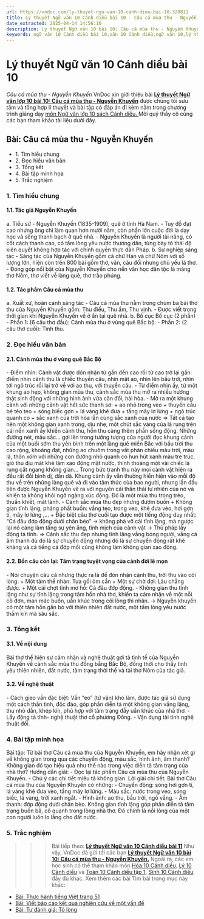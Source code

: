```yaml
---
url: https://vndoc.com/ly-thuyet-ngu-van-10-canh-dieu-bai-10-320811
title: Lý thuyết Ngữ văn 10 Cánh diều bài 10 - Câu cá mùa thu - Nguyễn Khuyến - VnDoc.com
date_extracted: 2025-04-14 14:56:10
description: Lý thuyết Ngữ văn 10 bài 10: Câu cá mùa thu - Nguyễn Khuyến sách Cánh diều được VnDoc sưu tầm và giới thiệu  để tham khảo chuẩn bị cho bài giảng học kì mới sắp tới đây của mình.
keywords: ngữ văn 10 Cánh diều bài 10,văn 10 Cánh diều,ngữ văn 10,lý thuyết văn 10 Cánh diều bài 10,kiến thức trọng tâm môn ngữ văn 10,lý thuyết ngữ văn 10 CD,ngữ văn lớp 10,ôn tập lý thuyết văn lớp 10,lý thuyết môn ngữ văn 10,lý thuyết văn 10 CD,bài Câu cá mùa thu - Nguyễn Khuyến,trắc nghiệm ngữ văn 10 CD
---
```


# Lý thuyết Ngữ văn 10 Cánh diều bài 10
 _Câu cá mùa thu - Nguyễn Khuyến_
VnDoc xin giới thiệu bài **[Lý thuyết Ngữ văn lớp 10 bài 10: Câu cá mùa thu - Nguyễn Khuyến](<https://vndoc.com/ly-thuyet-ngu-van-10-canh-dieu-bai-10-320811>)** được chúng tôi sưu tầm và tổng hợp lí thuyết và bài tập có đáp án đi kèm nằm trong chương trình giảng dạy [môn Ngữ văn lớp 10 sách Cánh diều. ](<https://vndoc.com/ngu-van-10-canh-dieu-tap1>)Mời quý thầy cô cùng các bạn tham khảo tài liệu dưới đây.
## Bài: Câu cá mùa thu - Nguyễn Khuyến
  * 1\. Tìm hiểu chung
  * 2\. Đọc hiểu văn bản 
  * 3\. Tổng kết
  * 4\. Bài tập minh họa
  * 5\. Trắc nghiệm 

### 1\. Tìm hiểu chung
#### 1.1. Tác giả Nguyễn Khuyến
a. Tiểu sử
\- Nguyễn Khuyến \(1835-1909\), quê ở tỉnh Hà Nam.
\- Tuy đỗ đạt cao nhưng ông chỉ làm quan hơn mười năm, còn phần lớn cuộc đời là dạy học và sống thanh bạch ở quê nhà.
\- Nguyễn Khuyến là người tài năng, có cốt cách thanh cao, có tấm lòng yêu nước thương dân, từng bày tỏ thái độ kiên quyết không hợp tác với chính quyền thực dân Pháp.
b. Sự nghiệp sáng tác
\- Sáng tác của Nguyễn Khuyến gồm cả chữ Hán và chữ Nôm với số lượng lớn, hiện còn trên 800 bài gồm thơ, văn, câu đối nhưng chủ yếu là thơ.
\- Đóng góp nổi bật của Nguyễn Khuyến cho nền văn học dân tộc là mảng thơ Nôm, thơ viết về làng quê, thơ trào phúng.
#### 1.2. Tác phẩm Câu cá mùa thu
a. Xuất xứ, hoàn cảnh sáng tác
\- Câu cá mùa thu nằm trong chùm ba bài thơ thu của Nguyễn Khuyến gồm: Thu điếu, Thu ẩm, Thu vịnh.
\- Được viết trong thời gian khi Nguyễn Khuyến về ở ẩn tại quê nhà.
b. Bố cục
Bố cục \(2 phần\)
\- Phần 1: \(6 câu thơ đầu\): Cảnh mùa thu ở vùng quê Bắc bộ.
\- Phần 2: \(2 câu thơ cuối\): Tình thu.
### 2\. Đọc hiểu văn bản
#### 2.1. Cảnh mùa thu ở vùng quê Bắc Bộ
\- Điểm nhìn: Cảnh vật được đón nhận từ gần đến cao rồi từ cao trở lại gần: điểm nhìn cảnh thu là chiếc thuyền câu, nhìn mặt ao, nhìn lên bầu trời, nhìn tới ngõ trúc rồi lại trở về với ao thu, với thuyền câu.
\- Từ điểm nhìn ấy, từ một khung ao hẹp, không gian mùa thu, cảnh sắc mùa thu mở ra nhiều hướng thật sinh động với những hình ảnh vừa cân đối, hài hòa.
\- Mở ra một khung cảnh với những cảnh vật hết sức thanh sơ:
\+ ao nhỏ trong veo
\+ thuyền câu bé tẻo teo
\+ sóng biếc gợn
\+ lá vàng khẽ đưa
\+ tầng mây lơ lửng
\+ ngõ trúc quanh co
\+ sắc xanh của trời hòa lẫn cùng sắc xanh của nước
=> Tất cả tạo nên một không gian xanh trong, dịu nhẹ, một chút sắc vàng của lá rụng trên cái nền xanh ấy khiến cảnh thu, hồn thu càng thêm phần sống động. Những đường nét, màu sắc... gợi lên trong tưởng tượng của người đọc khung cảnh của một buổi sớm thu yên bình trên một làng quê miền Bắc với bầu trời thu cao rộng, khoáng đạt, những ao chuôm trong vắt phản chiếu màu trời, màu lá, thôn xóm với những con đường nhỏ quanh co hun hút xanh màu tre trúc, gió thu dịu mát khẽ làm xao động mặt nước, thỉnh thoảng một vài chiếc lá rụng cắt ngang không gian... Trong bức tranh thu này mọi cảnh vật hiện ra đều rất đỗi bình dị, dân dã. Khung cảnh ấy vẫn thường hiển hiện vào mỗi độ thu về trên những làng quê và đi vào tâm thức của bao người, nhưng lần đầu tiên được Nguyễn Khuyến vẽ ra với nguyên cái thần thái tự nhiên của nó và khiến ta không khỏi ngỡ ngàng xúc động. Đó là một mùa thu trong trẻo, thuần khiết, mát lành.
\- Cảnh sắc mùa thu đẹp nhưng đượm buồn
\+ Không gian tĩnh lặng, phảng phất buồn: vắng teo, trong veo, khẽ đưa vèo, hơi gợn tí, mây lơ lửng ,…
\+ Đặc biệt câu thơ cuối tạo được một tiếng động duy nhất: “Cá đâu đớp động dưới chân bèo” -> không phá vỡ cái tĩnh lặng, mà ngược lại nó càng làm tăng sự yên ắng, tĩnh mịch của cảnh vật -> Thủ pháp lấy động tả tĩnh.
=> Cảnh sắc thu đẹp nhưng tĩnh lặng vắng bóng người, vắng cả âm thanh dù đó là sự chuyển động nhưng đó là sự chuyển động rất khẽ khàng và cả tiếng cá đớp mồi cũng không làm không gian xao động.
#### 2.2. Bốn câu còn lại: Tâm trạng tuyệt vọng của cảnh đời lẽ mọn
\- Nói chuyện câu cá nhưng thực ra là để đón nhận cảnh thu, trời thu vào cõi lòng:
\+ Một tâm thế nhàn: Tựa gối ôm cần
\+ Một sự chờ đợi: Lâu chẳng được.
\+ Một cái chợt tỉnh mơ hồ: Cá đâu đớp động.
\- Không gian thu tĩnh lặng như sự tĩnh lặng trong tâm hồn nhà thơ, khiến ta cảm nhận về một nỗi cô đơn, man mác buồn, uẩn khúc trong cõi lòng thi nhân.
-> Nguyễn khuyến có một tâm hồn gắn bó với thiên nhiên đất nước, một tấm lòng yêu nước thầm kín mà sâu sắc.
### 3\. Tổng kết
#### 3.1. Về nội dung
Bài thơ thể hiện sự cảm nhận và nghệ thuật gợi tả tinh tế của Nguyễn Khuyến về cảnh sắc mùa thu đồng bằng Bắc Bộ, đồng thời cho thấy tình yêu thiên nhiên, đất nước, tâm trạng thời thế và tài thơ Nôm của tác giả.
#### 3.2. Về nghệ thuật
\- Cách gieo vần đặc biệt: Vần “eo” \(tử vận\) khó làm, được tác giả sử dụng một cách thần tình, độc đáo, góp phần diễn tả một không gian vắng lặng, thu nhỏ dần, khép kín, phù hợp với tâm trạng đầy uẩn khúc của nhà thơ.
\- Lấy động tả tĩnh- nghệ thuật thơ cổ phương Đông.
\- Vận dụng tài tình nghệ thuật đối.
### 4\. Bài tập minh họa
Bài tập: Từ bài thơ Câu cá mùa thu của Nguyễn Khuyến, em hãy nhận xét gì về không gian trong qua các chuyển động, màu sắc, hình ảnh, âm thanh? Không gian đó tạo hiệu quả như thế nào trong việc diễn tả tâm trạng của nhà thơ?
Hướng dẫn giải:
\- Đọc lại tác phẩm Câu cá mùa thu của Nguyễn Khuyến.
\- Chú ý các chi tiết miêu tả không gian.
Lời giải chi tiết:
Bài thơ Câu cá mùa thu của Nguyễn Khuyến có những:
\- Chuyển động: sóng hơi gợn tí, lá vàng khẽ đưa vèo, tầng mây lơ lửng.
\- Màu sắc: nước trong veo, sóng biếc, lá vàng, trời xanh ngắt.
\- Hình ảnh: ao thu, bầu trời, ngõ vắng.
\- Âm thanh: đớp động dưới chân bèo.
Không gian tĩnh lặng góp phần diễn tả tâm trạng buồn bã, cô quạnh trong lòng nhà thơ. Đó chính là nỗi lòng của một con người luôn lo lắng cho đất nước.
### 5\. Trắc nghiệm
>>> Bài tiếp theo: [**Lý thuyết Ngữ văn 10 Cánh diều bài 11**](<https://vndoc.com/ly-thuyet-ngu-van-10-canh-dieu-bai-11-320847>)
Như vậy, VnDoc đã gửi tới các bạn **[Lý thuyết Ngữ văn 10 bài 10: Câu cá mùa thu - Nguyễn Khuyến.](<https://vndoc.com/ly-thuyet-ngu-van-10-canh-dieu-bai-10-320811>)** Ngoài ra, các em học sinh có thể tham khảo môn [Hóa 10 Cánh diều](<https://vndoc.com/hoa-10-canh-dieu>), [Lý 10 Cánh diều](<https://vndoc.com/vat-ly-10-canh-dieu>) và [Toán 10 Cánh diều tập 1](<https://vndoc.com/toan-10-canh-dieu-tap1>), [Sinh 10 Cánh diều](<https://vndoc.com/sinh-hoc-10-canh-dieu>) đầy đủ khác.
Xem thêm các bài Tìm bài trong mục này khác:
  * [Bài: Thực hành tiếng Việt trang 51](</ly-thuyet-ngu-van-10-canh-dieu-bai-11-320847>)
  * [Bài: Viết báo cáo kết quả nghiên cứu về một vấn đề](</ly-thuyet-ngu-van-10-canh-dieu-bai-12-320848>)
  * [Bài: Tự đánh giá: Tỏ lòng](</ly-thuyet-ngu-van-10-canh-dieu-bai-13-320849>)

